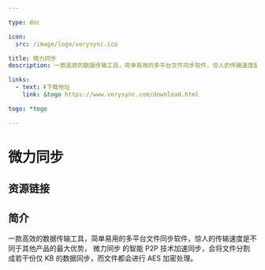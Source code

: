 ```yaml
---

type: doc

icon:
  src: /image/logo/verysync.ico

title: 微力同步
description: 一款高效的数据传输工具，简单易用的多平台文件同步软件，惊人的传输速度是不同于其他产品的最大优势， 微力同步 的智能 P2P 技术加速同步，会将文件分割成若干份仅 KB 的数据同步，而文件都会进行 AES 加密处理。

links:
  - text: ⏬下载地址
    link: &togo https://www.verysync.com/download.html

togo: *togo

---
```


<ShowLogo />

# 微力同步

<ShowBreadcrumb />

## 资源链接

<ShowLinks />

## 简介

一款高效的数据传输工具，简单易用的多平台文件同步软件，惊人的传输速度是不同于其他产品的最大优势， 微力同步 的智能 P2P 技术加速同步，会将文件分割成若干份仅 KB 的数据同步，而文件都会进行 AES 加密处理。
